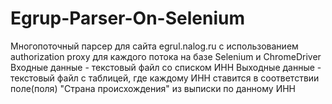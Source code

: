 # Egrup-Parser-On-Selenium
Многопоточный парсер для сайта egrul.nalog.ru c использованием authorization proxy для каждого потока на базе Selenium и ChromeDriver
Входные данные - текстовый файл со списком ИНН
Выходные данные - текстовый файл с таблицей, где каждому ИНН ставится в соответствии поле(поля) "Страна происхождения" из выписки по данному ИНН
